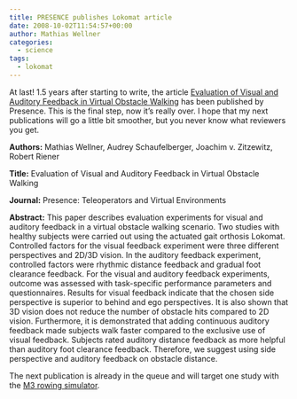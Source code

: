 ```yaml
---
title: PRESENCE publishes Lokomat article
date: 2008-10-02T11:54:57+00:00
author: Mathias Wellner
categories:
  - science
tags:
  - lokomat
---
```

At last! 1.5 years after starting to write, the article [Evaluation of Visual and Auditory Feedback in Virtual Obstacle Walking](http://www.mitpressjournals.org/doi/abs/10.1162/pres.17.5.512) has been published by Presence. This is the final step, now it&#8217;s really over. I hope that my next publications will go a little bit smoother, but you never know what reviewers you get.

**Authors:** Mathias Wellner, ­Audrey Schaufelberger,­ Joachim v. Zitzewitz, Robert Riener

**Title:** Evaluation of Visual and Auditory Feedback in Virtual Obstacle Walking

**Journal:** Presence: Teleoperators and Virtual Environments

**Abstract:** This paper describes evaluation experiments for visual and auditory feedback in a virtual obstacle walking scenario. Two studies with healthy subjects were carried out using the actuated gait orthosis Lokomat. Controlled factors for the visual feedback experiment were three different perspectives and 2D/3D vision. In the auditory feedback experiment, controlled factors were rhythmic distance feedback and gradual foot clearance feedback. For the visual and auditory feedback experiments, outcome was assessed with task-specific performance parameters and questionnaires. Results for visual feedback indicate that the chosen side perspective is superior to behind and ego perspectives. It is also shown that 3D vision does not reduce the number of obstacle hits compared to 2D vision. Furthermore, it is demonstrated that adding continuous auditory feedback made subjects walk faster compared to the exclusive use of visual feedback. Subjects rated auditory distance feedback as more helpful than auditory foot clearance feedback. Therefore, we suggest using side perspective and auditory feedback on obstacle distance.

The next publication is already in the queue and will target one study with the [M3 rowing simulator](http://www.sms.hest.ethz.ch/research/current-research-projects/robot-assisted-training-in-sports.html).